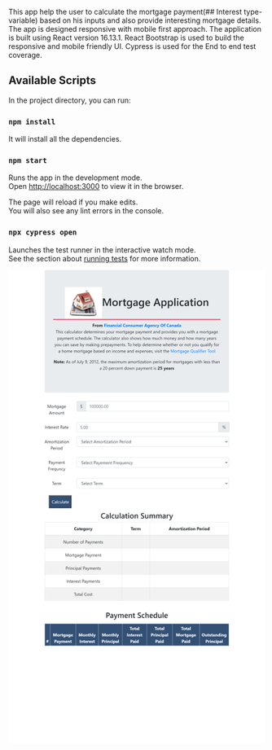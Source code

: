 This app help the user to calculate the mortgage payment(## Interest type-variable) based on his inputs and also provide interesting mortgage details. The app is designed responsive with mobile first approach.
The application is built using React version 16.13.1. React Bootstrap is used to build the responsive and mobile friendly UI. Cypress is used for the End to end test coverage.

## Available Scripts

In the project directory, you can run:

### `npm install`

It will install all the dependencies.


### `npm start`

Runs the app in the development mode.<br />
Open [http://localhost:3000](http://localhost:3000) to view it in the browser.

The page will reload if you make edits.<br />
You will also see any lint errors in the console.

### `npx cypress open`

Launches the test runner in the interactive watch mode.<br />
See the section about [running tests](https://docs.cypress.io/guides/getting-started/installing-cypress.html#Opening-Cypress) for more information.

![Alt text](src/Img/app_screenshot.png?raw=true "Title")


